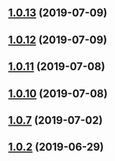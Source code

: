 ## [1.0.13](https://github.com/ap311036/cpstrap/compare/1.0.12...1.0.13) (2019-07-09)



## [1.0.12](https://github.com/ap311036/cpstrap/compare/1.0.11...1.0.12) (2019-07-09)



## [1.0.11](https://github.com/ap311036/cpstrap/compare/1.0.10...1.0.11) (2019-07-08)



## [1.0.10](https://github.com/ap311036/cpstrap/compare/1.0.8...1.0.10) (2019-07-08)



## [1.0.7](https://github.com/ap311036/cpstrap/compare/1.0.6...1.0.7) (2019-07-02)



## [1.0.2](https://github.com/ap311036/cpstrap/compare/1.0.1...1.0.2) (2019-06-29)



